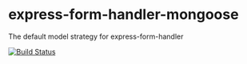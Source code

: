 # express-form-handler-mongoose
The default model strategy for express-form-handler

[![Build Status](https://travis-ci.org/laudeon/express-form-handler-mongoose.svg?branch=master)](https://travis-ci.org/laudeon/express-form-handler-mongoose)
